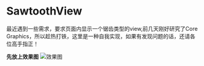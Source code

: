 # SawtoothView

最近遇到一些需求，要求页面内显示一个锯齿类型的view,前几天刚好研究了Core Graphics，所以趁热打铁，这里是一种自我实现，如果有发现问题的话，还请各位高手指正！

**先放上效果图**
![效果图](http://upload-images.jianshu.io/upload_images/1241385-2fd98647a3db3e83.png)
